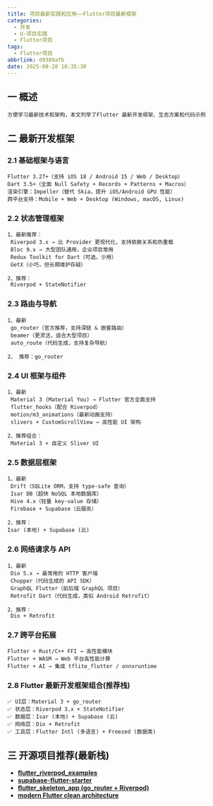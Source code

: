 ```yaml
---
title: 项目最新实践和应用——Flutter项目最新框架
categories:
  - 开发
  - U-项目实践
  - Flutter项目
tags:
  - Flutter项目
abbrlink: d9389afb
date: 2025-08-28 10:35:30
---
```

## 一 概述

```
方便学习最新技术和架构，本文列举了Flutter 最新开发框架、生态方案和代码示例
```

<!--more-->

## 二 最新开发框架

### 2.1 基础框架与语言

```
Flutter 3.27+（支持 iOS 18 / Android 15 / Web / Desktop）
Dart 3.5+（全面 Null Safety + Records + Patterns + Macros）
渲染引擎：Impeller（替代 Skia，提升 iOS/Android GPU 性能）
跨平台支持：Mobile + Web + Desktop (Windows, macOS, Linux)
```

### 2.2 状态管理框架

```
1、最新推荐：
 Riverpod 3.x → 比 Provider 更现代化，支持依赖关系和热重载
 Bloc 9.x → 大型团队通用，企业项目常用
 Redux Toolkit for Dart（可选，少用）
 GetX（小巧，但长期维护存疑）

2、推荐：
 Riverpod + StateNotifier
```

### 2.3  路由与导航

```
1、最新
 go_router（官方推荐，支持深链 & 嵌套路由）
 beamer（更灵活，适合大型项目）
 auto_route（代码生成，支持复杂导航）
 
2、 推荐：go_router
```

### 2.4 UI 框架与组件

```
1、最新
 Material 3 (Material You) → Flutter 官方全面支持
 flutter_hooks（配合 Riverpod）
 motion/m3_animations（最新动画支持）
 slivers + CustomScrollView → 高性能 UI 架构
 
2、推荐组合：
 Material 3 + 自定义 Sliver UI
```

### 2.5 数据层框架

```
1、最新
 Drift（SQLite ORM，支持 type-safe 查询）
 Isar DB（超快 NoSQL 本地数据库）
 Hive 4.x（轻量 key-value 存储）
 Firebase + Supabase（云服务）
 
2、推荐：
Isar (本地) + Supabase (云)
```

### 2.6 网络请求与 API

```
1、最新
 Dio 5.x → 最常用的 HTTP 客户端
 Chopper（代码生成的 API SDK）
 GraphQL Flutter（前后端 GraphQL 项目）
 Retrofit Dart（代码生成，类似 Android Retrofit）
 
2、推荐：
 Dio + Retrofit
```

### 2.7  跨平台拓展

```
Flutter + Rust/C++ FFI → 高性能模块
Flutter + WASM → Web 平台高性能计算
Flutter + AI → 集成 tflite_flutter / onnxruntime
```

### 2.8 Flutter 最新开发框架组合(推荐栈)

```
✅ UI层：Material 3 + go_router
✅ 状态层：Riverpod 3.x + StateNotifier
✅ 数据层：Isar (本地) + Supabase (云)
✅ 网络层：Dio + Retrofit
✅ 工具层：Flutter Intl (多语言) + Freezed (数据类)
```

## 三 开源项目推荐(最新栈)

* [**flutter_riverpod_examples**](https://github.com/rrousselGit/river_pod/tree/master/examples) 
* [**supabase-flutter-starter**](https://github.com/supabase-community/supabase-flutter)
* [**flutter_skeleton_app (go_router + Riverpod)**](https://github.com/bizz84/flutter_skeleton)
* [**modern Flutter clean architecture**](https://github.com/ResoCoder/flutter-tdd-clean-architecture-course)

